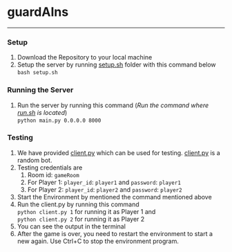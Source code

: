 # guardAIns

---

### Setup

1. Download the Repository to your local machine <br>
2. Setup the server by running [setup.sh](./setup.sh) folder with this command below <br>
   `bash setup.sh`

### Running the Server

1. Run the server by running this command (_Run the command where [run.sh](./run.sh) is
   located_) <br>
   `python main.py 0.0.0.0 8000`

### Testing

1. We have provided [client.py](./client.py) which can be used for testing. [client.py](./client.py) is a random bot.
2. Testing credentials are
   1. Room id: `gameRoom`
   2. For Player 1:  `player_id`: `player1` and `password`: `player1`
   3. For Player 2:  `player_id`: `player2` and `password`: `player2`
3. Start the Environment by mentioned the command mentioned above
4. Run the client.py by running this command <br>
   `python client.py 1` for running it as Player 1 and <br>
   `python client.py 2` for running it as Player 2
5. You can see the output in the terminal
6. After the game is over, you need to restart the environment to start a new again. Use Ctrl+C to stop the environment program.
   
